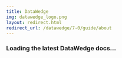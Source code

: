 ```yaml
---
title: DataWedge
img: datawedge_logo.png
layout: redirect.html
redirect_url: /datawedge/7-0/guide/about
---
```


### Loading the latest DataWedge docs...
